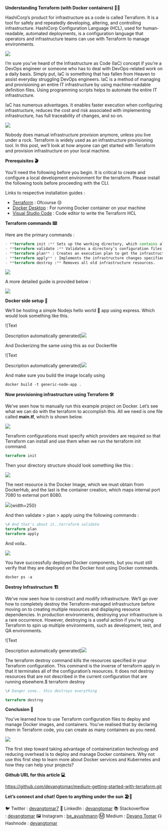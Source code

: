 ﻿**Understanding Terraform (with Docker containers) 📗🐋**

HashiCorp’s product for infrastructure as a code is called Terraform. It is a tool for safely and repeatedly developing, altering, and controlling infrastructure. HashiCorp Configuration Language (HCL), used for human-readable, automated deployments, is a configuration language that operators and infrastructure teams can use with Terraform to manage environments.

![](./images/Aspose.Words.e989f448-0261-45d5-bad3-65aa4c8403b4.001.jpeg)

I’m sure you’ve heard of the Infrastructure as Code (IaC) concept if you’re a DevOps engineer or someone who has to deal with DevOps-related work on a daily basis. Simply put, IaC is something that has fallen from Heaven to assist everyday struggling DevOps engineers. IaC is a method of managing and provisioning an entire IT infrastructure by using machine-readable definition files. Using programming scripts helps to automate the entire IT infrastructure.

IaC has numerous advantages. It enables faster execution when configuring infrastructure, reduces the cost and risk associated with implementing infrastructure, has full traceability of changes, and so on.

![](./images/Aspose.Words.e989f448-0261-45d5-bad3-65aa4c8403b4.002.jpeg)

Nobody does manual infrastructure provision anymore, unless you live under a rock. Terraform is widely used as an infrastructure provisioning tool. In this post, we’ll look at how anyone can get started with Terraform and provision infrastructure on your local machine.

**Prerequisites 🎬**

You’ll need the following before you begin. It is critical to create and configure a local development environment for the terraform. Please install the following tools before proceeding with the CLI.

Links to respective installation guides :

- [Terraform](https://www.terraform.io/) : Ofcourse 😒
- [Docker Desktop](https://www.docker.com/products/docker-desktop) : For running Docker container on your machine
- [Visual Studio Code](https://code.visualstudio.com/) : Code editor to write the Terraform HCL

**Terraform commands ⌨️**

Here are the primary commands :


```terraform
- **terraform init :** Sets up the working directory, which contains all of the configuration files.
- **terraform validate :** Validates a directory’s configuration files.
- **terraform plan** : Creates an execution plan to get the infrastructure to the desired state.
- **terraform apply** : Implements the infrastructure changes specified in the plan.
- **terraform destroy :** Removes all old infrastructure resources.
```

![](./images/Aspose.Words.e989f448-0261-45d5-bad3-65aa4c8403b4.003.png)

A more detailed guide is provided below :

![](./images/Aspose.Words.e989f448-0261-45d5-bad3-65aa4c8403b4.004.png)

**Docker side setup 🐳**

We’ll be hosting a simple Nodejs hello world 👋 app using express. Which would look something like this.

![Text

Description automatically generated]![](./images/Aspose.Words.e989f448-0261-45d5-bad3-65aa4c8403b4.005.png)

And Dockerizing the same using this as our Dockerfile

![Text

Description automatically generated]![](./images/Aspose.Words.e989f448-0261-45d5-bad3-65aa4c8403b4.006.png)

And make sure you build the image locally using

```dockerfile
docker build -t generic-node-app .
```

**Now provisioning infrastructure using Terraform 🛠**

We’ve seen how to manually run this example project on Docker. Let’s see what we can do with the terraform to accomplish this. All we need is one file called **main.tf**, which is shown below.

![](./images/Aspose.Words.e989f448-0261-45d5-bad3-65aa4c8403b4.007.png)

Terraform configurations must specify which providers are required so that Terraform can install and use them when we run the terraform init command.

```terraform
terraform init
```

Then your directory structure should look something like this :

![](./images/Aspose.Words.e989f448-0261-45d5-bad3-65aa4c8403b4.008.png)

The next resource is the Docker Image, which we must obtain from DockerHub, and the last is the container creation, which maps internal port 7080 to external port 8080.

![](./images/Aspose.Words.e989f448-0261-45d5-bad3-65aa4c8403b4.009.jpeg){width=250}

And then validate > plan > apply using the following commands :

```terraform
\# And that's about it..terraform validate
terraform plan
terraform apply
```

And voila..

![](./images/Aspose.Words.e989f448-0261-45d5-bad3-65aa4c8403b4.010.png)

You have successfully deployed Docker components, but you must still verify that they are deployed on the Docker host using Docker commands.

```dockerfile
docker ps -a
```

**Destroy Infrastructure 🏗**

We’ve now seen how to construct and modify infrastructure. We’ll go over how to completely destroy the Terraform-managed infrastructure before moving on to creating multiple resources and displaying resource dependencies.
In production environments, destroying your infrastructure is a rare occurrence. However, destroying is a useful action if you’re using Terraform to spin up multiple environments, such as development, test, and QA environments.

![Text

Description automatically generated]![](./images/Aspose.Words.e989f448-0261-45d5-bad3-65aa4c8403b4.011.jpeg)

The terraform destroy command kills the resources specified in your Terraform configuration. This command is the inverse of terraform apply in that it terminates all of the configuration’s resources. It does not destroy resources that are not described in the current configuration that are running elsewhere.$ terraform destroy

```terraform
\# Danger zone.. this destroys everything

terraform destroy
```

**Conclusion 🤔**

You’ve learned how to use Terraform configuration files to deploy and manage Docker images, and containers. You’ve realised that by declaring them in Terraform code, you can create as many containers as you need.

![](./images/Aspose.Words.e989f448-0261-45d5-bad3-65aa4c8403b4.012.jpeg)


The first step toward taking advantage of containerization technology and reducing overhead is to deploy and manage Docker containers. Why not use this first step to learn more about Docker services and Kubernetes and how they can help your projects?

**Github URL for this article 💻**

<https://github.com/devangtomar/medium-getting-started-with-terraform.git>

**Let’s connect and chat! Open to anything under the sun 🏖️🍹**

🐦 Twitter : [devangtomar7](https://twitter.com/devangtomar7)
🔗 LinkedIn : [devangtomar](https://www.linkedin.com/in/devangtomar)
📚 Stackoverflow : [devangtomar](https://stackoverflow.com/users/8198097/devangtomar)
🖼️ Instagram : [be_ayushmann](https://instagram.com/be_ayushmann)
Ⓜ️ Medium : [Devang Tomar](https://medium.com/u/8f5e1c86129d?source=post_page-----e42119a306ca--------------------------------)
☊ Hashnode : [devangtomar](https://devangtomar.hashnode.dev/)

